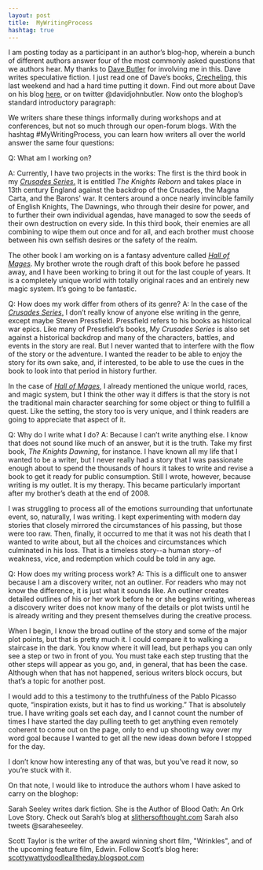 ```yaml
---
layout: post
title:  MyWritingProcess
hashtag: true
---
```

I am posting today as a participant in an author’s blog-hop, wherein a bunch of different authors answer four of the most commonly asked questions that we authors hear. My thanks to <a href='http://davidjohnbutler.com'>Dave Butler</a> for involving me in this. Dave writes speculative fiction. I just read one of Dave’s books, <a href='https://www.amazon.com/Crecheling-Buza-System-Book-1-ebook/dp/B00TZ7TEP6/ref=sr_1_1?keywords=crecheling&qid=1636745996&sr=8-1'>Crecheling</a>, this last weekend and had a hard time putting it down. Find out more about Dave on his blog <a href='http://davidjohnbutler.com/dave-butler-writes/'>here</a>, or on twitter @davidjohnbutler. Now onto the bloghop’s standard introductory paragraph:

We writers share these things informally during workshops and at conferences, but not so much through our open-forum blogs. With the hashtag #MyWritingProcess, you can learn how writers all over the world answer the same four questions:

Q: What am I working on?
<!--more-->
A: Currently, I have two projects in the works: The first is the third book in my <a href='{{site.baseurl}}/shop/'>_Crusades Series_.</a> It is entitled _The Knights Reborn_ and takes place in 13th century England against the backdrop of the Crusades, the Magna Carta, and the Barons' war. It centers around a once nearly invincible family of English Knights, The Dawnings, who through their desire for power, and to further their own individual agendas, have managed to sow the seeds of their own destruction on every side. In this third book, their enemies are all combining to wipe them out once and for all, and each brother must choose between his own selfish desires or the safety of the realm.

The other book I am working on is a fantasy adventure called <a href='{{site.baseurl}}/books/hall_of_mages.html'>_Hall of Mages_</a>. My brother wrote the rough draft of this book before he passed away, and I have been working to bring it out for the last couple of years. It is a completely unique world with totally original races and an entirely new magic system. It’s going to be fantastic.

Q: How does my work differ from others of its genre?
A: In the case of the <a href='{{site.baseurl}}/shop/'>_Crusades Series_,</a> I don’t really know of anyone else writing in the genre, except maybe Steven Pressfield. Pressfield refers to his books as historical war epics. Like many of Pressfield’s books, My _Crusades Series_ is also set against a historical backdrop and many of the characters, battles, and events in the story are real. But I never wanted that to interfere with the flow of the story or the adventure. I wanted the reader to be able to enjoy the story for its own sake, and, if interested, to be able to use the cues in the book to look into that period in history further.

In the case of <a href='{{site.baseurl}}/books/hall_of_mages.html'>_Hall of Mages_</a>, I already mentioned the unique world, races, and magic system, but I think the other way it differs is that the story is not the traditional main character searching for some object or thing to fullfill a quest. Like the setting, the story too is very unique, and I think readers are going to appreciate that aspect of it.

Q: Why do I write what I do?
A: Because I can’t write anything else. I know that does not sound like much of an answer, but it is the truth. Take my first book, _The Knights Dawning_, for instance. I have known all my life that I wanted to be a writer, but I never really had a story that I was passionate enough about to spend the thousands of hours it takes to write and revise a book to get it ready for public consumption. Still I wrote, however, because writing is my outlet. It is my therapy. This became particularly important after my brother’s death at the end of 2008.

I was struggling to process all of the emotions surrounding that unfortunate event, so, naturally, I was writing. I kept experimenting with modern day stories that closely mirrored the circumstances of his passing, but those were too raw. Then, finally, it occurred to me that it was not his death that I wanted to write about, but all the choices and circumstances which culminated in his loss. That is a timeless story--a human story--of weakness, vice, and redemption which could be told in any age.

Q: How does my writing process work?
A: This is a difficult one to answer because I am a discovery writer, not an outliner. For readers who may not know the difference, it is just what it sounds like. An outliner creates detailed outlines of his or her work before he or she begins writing, whereas a discovery writer does not know many of the details or plot twists until he is already writing and they present themselves during the creative process. 

When I begin, I know the broad outline of the story and some of the major plot points, but that is pretty much it. I could compare it to walking a staircase in the dark. You know where it will lead, but perhaps you can only see a step or two in front of you. You must take each step trusting that the other steps will appear as you go, and, in general, that has been the case. Although when that has not happened, serious writers block occurs, but that’s a topic for another post.

I would add to this a testimony to the truthfulness of the Pablo Picasso quote, “inspiration exists, but it has to find us working.” That is absolutely true. I have writing goals set each day, and I cannot count the number of times I have started the day pulling teeth to get anything even remotely coherent to come out on the page, only to end up shooting way over my word goal because I wanted to get all the new ideas down before I stopped for the day.

I don’t know how interesting any of that was, but you’ve read it now, so you’re stuck with it.

On that note, I would like to introduce the authors whom I have asked to carry on the bloghop:

Sarah Seeley writes dark fiction. She is the Author of Blood Oath: An Ork Love Story. Check out Sarah’s blog at <a href='https://www.slithersofthought.com'>slithersofthought.com</a> Sarah also tweets @saraheseeley.

Scott Taylor is the writer of the award winning short film, "Wrinkles", and of the upcoming feature film, Edwin. Follow Scott’s blog here: <a href='http://scottywattydoodlealltheday.blogspot.com'>scottywattydoodlealltheday.blogspot.com</a>
